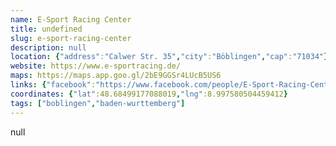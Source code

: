 ```yaml
---
name: E-Sport Racing Center
title: undefined
slug: e-sport-racing-center
description: null
location: {"address":"Calwer Str. 35","city":"Böblingen","cap":"71034"}
website: https://www.e-sportracing.de/
maps: https://maps.app.goo.gl/2bE9GGSr4LUcB5US6
links: {"facebook":"https://www.facebook.com/people/E-Sport-Racing-Center-B%C3%B6blingen/61554204173193/","instagram":""}
coordinates: {"lat":48.68499177088019,"lng":8.997580504459412}
tags: ["boblingen","baden-wurttemberg"]
---
```

null
